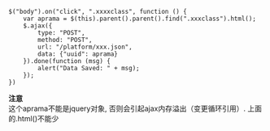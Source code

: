 

```
$("body").on("click", ".xxxxclass", function () { 
    var aprama = $(this).parent().parent().find(".xxxclass").html();
    $.ajax({
        type: "POST",
        method: "POST",
        url: "/platform/xxx.json",
        data: {"uuid": aprama}  
    }).done(function (msg) {
        alert("Data Saved: " + msg);
    });
})
```

**注意**  
这个aprama不能是jquery对象, 否则会引起ajax内存溢出（变更循环引用）. 上面的.html()不能少
